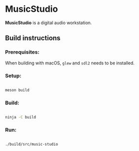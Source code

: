 # MusicStudio

**MusicStudio** is a digital audio workstation.

## Build instructions

### Prerequisites:

When building with macOS, `glew` and `sdl2` needs to be installed.

### Setup:

```sh

meson build

```

### Build:

```sh

ninja -C build

```

### Run:

```sh

./build/src/music-studio

```
